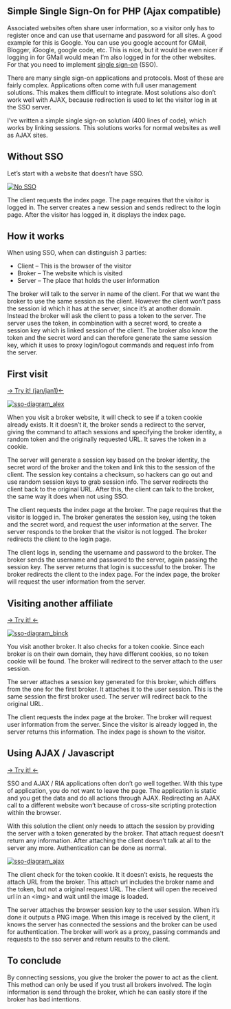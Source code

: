 Simple Single Sign-On for PHP (Ajax compatible)
---

Associated websites often share user information, so a visitor only has to register once and can use that username and password for all sites. A good example for this is Google. You can use you google account for GMail, Blogger, iGoogle, google code, etc. This is nice, but it would be even nicer if logging in for GMail would mean I&#8217;m also logged in for the other websites. For that you need to implement [single sign-on](http://en.wikipedia.org/wiki/Single_sign-on) (SSO).

There are many single sign-on applications and protocols. Most of these are fairly complex. Applications often come with full user management solutions. This makes them difficult to integrate. Most solutions also don&#8217;t work well with AJAX, because redirection is used to let the visitor log in at the SSO server.

I&#8217;ve written a simple single sign-on solution (400 lines of code), which works by linking sessions. This solutions works for normal websites as well as AJAX sites.

## Without SSO

Let&#8217;s start with a website that doesn&#8217;t have SSO.

[![No SSO](http://www.jasny.net/wp-content/uploads/sso-diagram_no-sso1-300x252.png "sso-diagram_no-sso")](http://www.jasny.net/wp-content/uploads/sso-diagram_no-sso.png)

The client requests the index page. The page requires that the visitor is logged in. The server creates a new session and sends redirect to the login page. After the visitor has logged in, it displays the index page.

## How it works

When using SSO, when can distinguish 3 parties:

*   Client &#8211; This is the browser of the visitor
*   Broker &#8211; The website which is visited
*   Server &#8211; The place that holds the user information

The broker will talk to the server in name of the client. For that we want the broker to use the same session as the client. However the client won&#8217;t pass the session id which it has at the server, since it&#8217;s at another domain. Instead the broker will ask the client to pass a token to the server. The server uses the token, in combination with a secret word, to create a session key which is linked session of the client. The broker also know the token and the secret word and can therefore generate the same session key, which it uses to proxy login/logout commands and request info from the server.

## First visit

[-> Try it! (jan/jan1)<-](http://sso-alex.jasny.net)

[![](http://www.jasny.net/wp-content/uploads/sso-diagram_alex-280x300.png "sso-diagram_alex")](http://www.jasny.net/wp-content/uploads/sso-diagram_alex.png)

When you visit a broker website, it will check to see if a token cookie already exists. It it doesn&#8217;t it, the broker sends a redirect to the server, giving the command to attach sessions and specifying the broker identity, a random token and the originally requested URL. It saves the token in a cookie.

The server will generate a session key based on the broker identity, the secret word of the broker and the token and link this to the session of the client. The session key contains a checksum, so hackers can go out and use random session keys to grab session info. The server redirects the client back to the original URL. After this, the client can talk to the broker, the same way it does when not using SSO.

The client requests the index page at the broker. The page requires that the visitor is logged in. The broker generates the session key, using the token and the secret word, and request the user information at the server. The server responds to the broker that the visitor is not logged. The broker redirects the client to the login page.

The client logs in, sending the username and password to the broker. The broker sends the username and password to the server, again passing the session key. The server returns that login is successful to the broker. The broker redirects the client to the index page. For the index page, the broker will request the user information from the server.

## Visiting another affiliate

[-> Try it! <-](http://sso-binck.dutchc5.net)

[![](http://www.jasny.net/wp-content/uploads/sso-diagram_binck-300x238.png "sso-diagram_binck")](http://www.jasny.net/wp-content/uploads/sso-diagram_binck.png)

You visit another broker. It also checks for a token cookie. Since each broker is on their own domain, they have different cookies, so no token cookie will be found. The broker will redirect to the server attach to the user session.

The server attaches a session key generated for this broker, which differs from the one for the first broker. It attaches it to the user session. This is the same session the first broker used. The server will redirect back to the original URL.

The client requests the index page at the broker. The broker will request user information from the server. Since the visitor is already logged in, the server returns this information. The index page is shown to the visitor.

## Using AJAX / Javascript

[-> Try it! <-](http://sso-ajax.jasny.net)

SSO and AJAX / RIA applications often don&#8217;t go well together. With this type of application, you do not want to leave the page. The application is static and you get the data and do all actions through AJAX. Redirecting an AJAX call to a different website won&#8217;t because of cross-site scripting protection within the browser.

With this solution the client only needs to attach the session by providing the server with a token generated by the broker. That attach request doesn&#8217;t return any information. After attaching the client doesn&#8217;t talk at all to the server any more. Authentication can be done as normal.

[![](http://www.jasny.net/wp-content/uploads/sso-diagram_ajax-241x300.png "sso-diagram_ajax")](http://www.jasny.net/wp-content/uploads/sso-diagram_ajax.png)

The client check for the token cookie. It it doesn&#8217;t exists, he requests the attach URL from the broker. This attach url includes the broker name and the token, but not a original request URL. The client will open the received url in an &lt;img&gt; and wait until the image is loaded.

The server attaches the browser session key to the user session. When it&#8217;s done it outputs a PNG image. When this image is received by the client, it knows the server has connected the sessions and the broker can be used for authentication. The broker will work as a proxy, passing commands and requests to the sso server and return results to the client.

## To conclude

By connecting sessions, you give the broker the power to act as the client. This method can only be used if you trust all brokers involved. The login information is send through the broker, which he can easily store if the broker has bad intentions.
